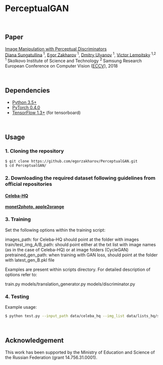 # PerceptualGAN

<br/>

## Paper
[Image Manipulation with Perceptual Discriminators](https://arxiv.org/abs/1809.01396) <br/>
[Diana Sungatullina]()<sup> 1</sup>, [Egor Zakharov]()<sup> 1</sup>, [Dmitry Ulyanov]()<sup> 1</sup>, [Victor Lempitsky]()<sup> 1,2</sup>
<br/>
<sup>1 </sup>Skolkovo Institute of Science and Technology <sup>2 </sup>Samsung Research <br/>
European Conference on Computer Vision ([ECCV](https://eccv2018.org/)), 2018

<br/>

## Dependencies
* [Python 3.5+](https://www.continuum.io/downloads)
* [PyTorch 0.4.0](http://pytorch.org/)
* [TensorFlow 1.3+](https://www.tensorflow.org/) (for tensorboard)

<br/>

## Usage

### 1. Cloning the repository
```bash
$ git clone https://github.com/egorzakharov/PerceptualGAN.git
$ cd PerceptualGAN/
```

### 2. Downloading the required dataset following guidelines from official repositories
#### [Celeba-HQ](https://github.com/tkarras/progressive_growing_of_gans)
#### [monet2photo, apple2orange](https://github.com/junyanz/CycleGAN)

### 3. Training

Set the following options within the training script:

images_path: for Celeba-HQ should point at the folder with images
train/test_img_A/B_path: should point either at the txt list with image names (as in the case of Celeba-HQ) or at image folders (CycleGAN)
pretrained_gen_path: when training with GAN loss, should point at the folder with latest_gen_B.pkl file

Examples are present within scripts directory. For detailed description of options refer to:

train.py
models/translation_generator.py
models/discriminator.py

### 4. Testing

Example usage:

```bash
$ python test.py --input_path data/celeba_hq --img_list data/lists_hq/smile_test.txt --net_path runs/celebahq_256p_smile/checkpoints/latest_gen_B.pkl --output_path results/smile_test
```

<br/>

## Acknowledgement

This work has been supported by the Ministry of Education and Science of the Russian Federation (grant 14.756.31.0001).